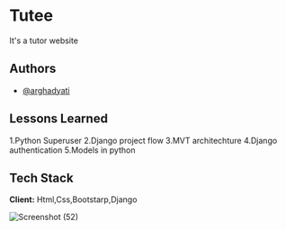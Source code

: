
# Tutee

It's a tutor website


## Authors

- [@arghadyati](https://github.com/Arghadyati/Tinder-for-dog/commits?author=Arghadyati)


## Lessons Learned

1.Python Superuser
2.Django project flow
3.MVT architechture
4.Django authentication
5.Models in python


## Tech Stack

**Client:** Html,Css,Bootstarp,Django

![Screenshot (52)](https://github.com/Arghadyati/Django_tutor_website/assets/113815713/1b7a8666-6c1d-4ba9-b89a-7cba0be80cc9)


